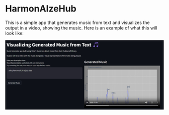 # HarmonAIzeHub

This is a simple app that generates music from text and visualizes the output in a video, showing the music. Here is an example of what this will look like:

![Streamlit Screenshot](MusicGenExampleImage.jpg)
